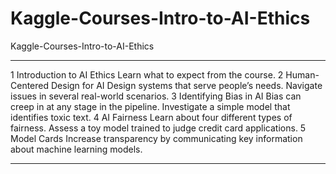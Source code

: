 # Kaggle-Courses-Intro-to-AI-Ethics
Kaggle-Courses-Intro-to-AI-Ethics

-------

1
Introduction to AI Ethics
Learn what to expect from the course.
2
Human-Centered Design for AI
Design systems that serve people’s needs. Navigate issues in several real-world scenarios.
3
Identifying Bias in AI
Bias can creep in at any stage in the pipeline. Investigate a simple model that identifies toxic text.
4
AI Fairness
Learn about four different types of fairness. Assess a toy model trained to judge credit card applications.
5
Model Cards
Increase transparency by communicating key information about machine learning models.


-------

